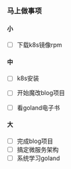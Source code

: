 ### 马上做事项

#### 小
- [ ] 下载k8s镜像rpm


#### 中
- [ ] k8s安装
- [ ] 开始魔改blog项目
- [ ] 看goland电子书


#### 大
- [ ] 完成blog项目
- [ ] 搞定微服务架构
- [ ] 系统学习goland